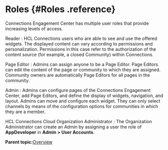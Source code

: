 # Roles {#Roles .reference}

Connections Engagement Center has multiple user roles that provide increasing levels of access.

Reader
:   HCL Connections users who are able to see and use the offered widgets. The displayed content can vary according to permissions and personalization. Permissions in this case refer to the authorization of the content source \(for example, a closed Community\) within Connections.

Page Editor
:   Admins can assign anyone to be a Page Editor. Page Editors can edit the content of the page or community to which they are assigned. Community owners are automatically Page Editors for all pages in the community.

Admin
:   Admins can configure pages of the Connections Engagement Center, add Page Editors, and define the display of widgets, navigation, and layout. Admins can move and configure each widget. They can only select channels by means of the configuration options for communities in which they are a member.

HCL Connections Cloud Organization Administrator
:   The Organization Administrator can create an Admin by assigning a user the role of **AppDeveloper** in **Admin \> User Accounts**.

**Parent topic:**[Overview](../../connectors/icec/cec-introduction_top.md)

